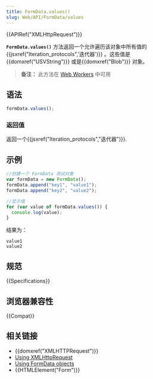 ```yaml
---
title: FormData.values()
slug: Web/API/FormData/values
---
```


{{APIRef("XMLHttpRequest")}}

**`FormData.values()`** 方法返回一个允许遍历该对象中所有值的 {{jsxref("Iteration_protocols",'迭代器')}} 。这些值是 {{domxref("USVString")}} 或是{{domxref("Blob")}} 对象。

> **备注：** 此方法在 [Web Workers](/zh-CN/docs/Web/API/Web_Workers_API) 中可用

## 语法

```js
formData.values();
```

### 返回值

返回一个{{jsxref("Iteration_protocols","迭代器")}}.

## 示例

```js
//创建一个 FormData 测试对象
var formData = new FormData();
formData.append("key1", "value1");
formData.append("key2", "value2");

//显示值
for (var value of formData.values()) {
  console.log(value);
}
```

结果为：

```
value1
value2
```

## 规范

{{Specifications}}

## 浏览器兼容性

{{Compat}}

## 相关链接

- {{domxref("XMLHTTPRequest")}}
- [Using XMLHttpRequest](/zh-CN/docs/DOM/XMLHttpRequest/Using_XMLHttpRequest)
- [Using FormData objects](/zh-CN/docs/DOM/XMLHttpRequest/FormData/Using_FormData_Objects)
- {{HTMLElement("Form")}}
